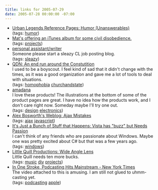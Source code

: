 ```yaml
---
title: links for 2005-07-29
date: 2005-07-28 00:00:00 -07:00
---
```


<ul class="delicious">
	<li>
		<div class="delicious-link"><a href="http://www.snopes.com/humor/question/urgent.asp">Urban Legends Reference Pages: Humor (Unanswerables)</a></div>
		<div class="delicious-tags">(tags: <a href="http://del.icio.us/torrez/humor">humor</a>)</div>
	</li>
	<li>
		<div class="delicious-link"><a href="http://www.honan.net/2005/07/contest-contest-contest.php">Mat's offering an iTunes album for some civil disobedience.</a></div>
		<div class="delicious-tags">(tags: <a href="http://del.icio.us/torrez/projects">projects</a>)</div>
	</li>
	<li>
		<div class="delicious-link"><a href="http://losangeles.craigslist.org/wri/86290376.html">personal assistant/writer</a></div>
		<div class="delicious-extended">Someone please start a sleazy CL job posting blog.</div>
		<div class="delicious-tags">(tags: <a href="http://del.icio.us/torrez/sleazy">sleazy</a>)</div>
	</li>
	<li>
		<div class="delicious-link"><a href="http://q.queso.com/archives/001717">QDN: An end run around the Constutition</a></div>
		<div class="delicious-extended">I used to be a boyscout. I feel kind of sad that it didn't change with the times, as it was a good organization and gave me a lot of tools to deal with situations.</div>
		<div class="delicious-tags">(tags: <a href="http://del.icio.us/torrez/homophobia">homophobia</a> <a href="http://del.icio.us/torrez/churchandstate">churchandstate</a>)</div>
	</li>
	<li>
		<div class="delicious-link"><a href="http://en.amadana.com/index.html">amadana</a></div>
		<div class="delicious-extended">I love these products! The illustrations at the bottom of some of the product pages are great. I have no idea how the products work, and I don't care right now. Someday maybe I'll try one out.</div>
		<div class="delicious-tags">(tags: <a href="http://del.icio.us/torrez/design">design</a> <a href="http://del.icio.us/torrez/electronics">electronics</a>)</div>
	</li>
	<li>
		<div class="delicious-link"><a href="http://sourcelabs.com/ajb/archives/2005/05/ajax_mistakes.html">Alex Bosworth's Weblog: Ajax Mistakes</a></div>
		<div class="delicious-tags">(tags: <a href="http://del.icio.us/torrez/ajax">ajax</a> <a href="http://del.icio.us/torrez/javascript">javascript</a>)</div>
	</li>
	<li>
		<div class="delicious-link"><a href="http://www.ericburke.com/blog/2005/07/vista-has-buzz-but-needs-passion.html">It's Just a Bunch of Stuff that Happens: Vista has "buzz" but Needs Passion</a></div>
		<div class="delicious-extended">I can't think of any friends who are passionate about Windows. Maybe one was pretty excited about C# but that was a few years ago.</div>
		<div class="delicious-tags">(tags: <a href="http://del.icio.us/torrez/windows">windows</a>)</div>
	</li>
	<li>
		<div class="delicious-link"><a href="http://www.dropcash.com/campaign/kathrynyu/little_quill_productions_wide_angle/">Little Quill Productions: Wide Angle Lens</a></div>
		<div class="delicious-extended">Little Quill needs ten more bucks.</div>
		<div class="delicious-tags">(tags: <a href="http://del.icio.us/torrez/music">music</a> <a href="http://del.icio.us/torrez/diy">diy</a> <a href="http://del.icio.us/torrez/projects">projects</a>)</div>
	</li>
	<li>
		<div class="delicious-link"><a href="http://www.nytimes.com/2005/07/28/technology/circuits/28pogue.html?ex=1280203200&en=244d5f3e0c891d82&ei=5090&partner=rssuserland&emc=rss">In One Stroke, Podcasting Hits Mainstream - New York Times</a></div>
		<div class="delicious-extended">The video attached to this is amusing. I am still not glued to uhmm-casting yet.</div>
		<div class="delicious-tags">(tags: <a href="http://del.icio.us/torrez/podcasting">podcasting</a> <a href="http://del.icio.us/torrez/apple">apple</a>)</div>
	</li>
</ul>
